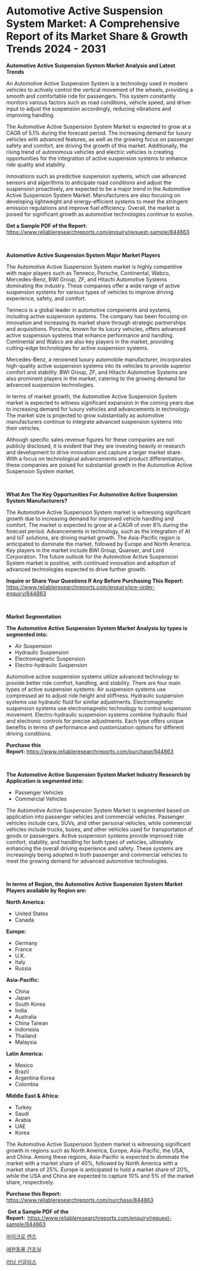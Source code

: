<p><h1>Automotive Active Suspension System Market: A Comprehensive Report of its Market Share & Growth Trends 2024 - 2031</h1></p><p><strong>Automotive Active Suspension System Market Analysis and Latest Trends</strong></p>
<p><p>An Automotive Active Suspension System is a technology used in modern vehicles to actively control the vertical movement of the wheels, providing a smooth and comfortable ride for passengers. This system constantly monitors various factors such as road conditions, vehicle speed, and driver input to adjust the suspension accordingly, reducing vibrations and improving handling.</p><p>The Automotive Active Suspension System Market is expected to grow at a CAGR of 5.1% during the forecast period. The increasing demand for luxury vehicles with advanced features, as well as the growing focus on passenger safety and comfort, are driving the growth of this market. Additionally, the rising trend of autonomous vehicles and electric vehicles is creating opportunities for the integration of active suspension systems to enhance ride quality and stability.</p><p>Innovations such as predictive suspension systems, which use advanced sensors and algorithms to anticipate road conditions and adjust the suspension proactively, are expected to be a major trend in the Automotive Active Suspension System Market. Manufacturers are also focusing on developing lightweight and energy-efficient systems to meet the stringent emission regulations and improve fuel efficiency. Overall, the market is poised for significant growth as automotive technologies continue to evolve.</p></p>
<p><strong>Get a Sample PDF of the Report:&nbsp;</strong> <a href="https://www.reliableresearchreports.com/enquiry/request-sample/844863">https://www.reliableresearchreports.com/enquiry/request-sample/844863</a></p>
<p>&nbsp;</p>
<p><strong>Automotive Active Suspension System Major Market Players</strong></p>
<p><p>The Automotive Active Suspension System market is highly competitive with major players such as Tenneco, Porsche, Continental, Wabco, Mercedes-Benz, BWI Group, ZF, and Hitachi Automotive Systems dominating the industry. These companies offer a wide range of active suspension systems for various types of vehicles to improve driving experience, safety, and comfort.</p><p>Tenneco is a global leader in automotive components and systems, including active suspension systems. The company has been focusing on innovation and increasing its market share through strategic partnerships and acquisitions. Porsche, known for its luxury vehicles, offers advanced active suspension systems that enhance performance and handling. Continental and Wabco are also key players in the market, providing cutting-edge technologies for active suspension systems.</p><p>Mercedes-Benz, a renowned luxury automobile manufacturer, incorporates high-quality active suspension systems into its vehicles to provide superior comfort and stability. BWI Group, ZF, and Hitachi Automotive Systems are also prominent players in the market, catering to the growing demand for advanced suspension technologies.</p><p>In terms of market growth, the Automotive Active Suspension System market is expected to witness significant expansion in the coming years due to increasing demand for luxury vehicles and advancements in technology. The market size is projected to grow substantially as automotive manufacturers continue to integrate advanced suspension systems into their vehicles.</p><p>Although specific sales revenue figures for these companies are not publicly disclosed, it is evident that they are investing heavily in research and development to drive innovation and capture a larger market share. With a focus on technological advancements and product differentiation, these companies are poised for substantial growth in the Automotive Active Suspension System market.</p></p>
<p>&nbsp;</p>
<p><strong>What Are The Key Opportunities For Automotive Active Suspension System Manufacturers?</strong></p>
<p><p>The Automotive Active Suspension System market is witnessing significant growth due to increasing demand for improved vehicle handling and comfort. The market is expected to grow at a CAGR of over 8% during the forecast period. Advancements in technology, such as the integration of AI and IoT solutions, are driving market growth. The Asia-Pacific region is anticipated to dominate the market, followed by Europe and North America. Key players in the market include BWI Group, Quanser, and Lord Corporation. The future outlook for the Automotive Active Suspension System market is positive, with continued innovation and adoption of advanced technologies expected to drive further growth.</p></p>
<p><strong>Inquire or Share Your Questions If Any Before Purchasing This Report:</strong> <a href="https://www.reliableresearchreports.com/enquiry/pre-order-enquiry/844863">https://www.reliableresearchreports.com/enquiry/pre-order-enquiry/844863</a></p>
<p>&nbsp;</p>
<p><strong>Market Segmentation</strong></p>
<p><strong>The Automotive Active Suspension System Market Analysis by types is segmented into:</strong></p>
<p><ul><li>Air Suspension</li><li>Hydraulic Suspension</li><li>Electromagnetic Suspension</li><li>Electro-hydraulic Suspension</li></ul></p>
<p><p>Automotive active suspension systems utilize advanced technology to provide better ride comfort, handling, and stability. There are four main types of active suspension systems: Air suspension systems use compressed air to adjust ride height and stiffness. Hydraulic suspension systems use hydraulic fluid for similar adjustments. Electromagnetic suspension systems use electromagnetic technology to control suspension movement. Electro-hydraulic suspension systems combine hydraulic fluid and electronic controls for precise adjustments. Each type offers unique benefits in terms of performance and customization options for different driving conditions.</p></p>
<p><strong>Purchase this Report:&nbsp;</strong><a href="https://www.reliableresearchreports.com/purchase/844863">https://www.reliableresearchreports.com/purchase/844863</a></p>
<p>&nbsp;</p>
<p><strong>The Automotive Active Suspension System Market Industry Research by Application is segmented into:</strong></p>
<p><ul><li>Passenger Vehicles</li><li>Commercial Vehicles</li></ul></p>
<p><p>The Automotive Active Suspension System Market is segmented based on application into passenger vehicles and commercial vehicles. Passenger vehicles include cars, SUVs, and other personal vehicles, while commercial vehicles include trucks, buses, and other vehicles used for transportation of goods or passengers. Active suspension systems provide improved ride comfort, stability, and handling for both types of vehicles, ultimately enhancing the overall driving experience and safety. These systems are increasingly being adopted in both passenger and commercial vehicles to meet the growing demand for advanced automotive technologies.</p></p>
<p>&nbsp;</p>
<p><strong>In terms of Region, the Automotive Active Suspension System Market Players available by Region are:</strong></p>
<p>
    <p> <strong> North America: </strong>
        <ul>
            <li>United States</li>
            <li>Canada</li>
        </ul>
        </p> 
    <p> <strong> Europe: </strong>
        <ul>
            <li>Germany</li>
            <li>France</li>
            <li>U.K.</li>
            <li>Italy</li>
            <li>Russia</li>
        </ul>
        </p> 
    <p> <strong> Asia-Pacific: </strong>
        <ul>
            <li>China</li>
            <li>Japan</li>
            <li>South Korea</li>
            <li>India</li>
            <li>Australia</li>
            <li>China Taiwan</li>
            <li>Indonesia</li>
            <li>Thailand</li>
            <li>Malaysia</li>
        </ul>
        </p> 
    <p> <strong> Latin America: </strong>
        <ul>
            <li>Mexico</li>
            <li>Brazil</li>
            <li>Argentina Korea</li>
            <li>Colombia</li>
        </ul>
        </p> 
    <p> <strong> Middle East & Africa: </strong>
        <ul>
            <li>Turkey</li>
            <li>Saudi</li>
            <li>Arabia</li>
            <li>UAE</li>
            <li>Korea</li>
        </ul>
    </p>
    </p>
<p><p>The Automotive Active Suspension System market is witnessing significant growth in regions such as North America, Europe, Asia-Pacific, the USA, and China. Among these regions, Asia-Pacific is expected to dominate the market with a market share of 40%, followed by North America with a market share of 25%. Europe is anticipated to hold a market share of 20%, while the USA and China are expected to capture 10% and 5% of the market share, respectively.</p></p>
<p><strong>Purchase this Report: </strong><a href="https://www.reliableresearchreports.com/purchase/844863">https://www.reliableresearchreports.com/purchase/844863</a></p>
<p>&nbsp;<strong>Get a Sample PDF of the Report:&nbsp;&nbsp;</strong><a href="https://www.reliableresearchreports.com/enquiry/request-sample/844863">https://www.reliableresearchreports.com/enquiry/request-sample/844863</a></p>
<p><strong></strong></p>
<p><p><a href="https://medium.com/@cliftonfisher9067/%EB%AF%B8%ED%81%AC%EB%A1%9C-%EB%A0%8C%EC%A6%88-%EC%8B%9C%EC%9E%A5-%EC%8B%9C%EC%9E%A5-cagr-%EC%8B%9C%EC%9E%A5-%EB%8F%99%ED%96%A5-%EB%B0%8F-%EC%84%B1%EC%9E%A5-%EC%A0%84%EB%9E%B5%EC%97%90-%EB%8C%80%ED%95%9C-%ED%86%B5%EC%B0%B0%EB%A0%A5-5371fc1e51b5">마이크로 렌즈</a></p><p><a href="https://medium.com/@kenza.eliraki/%EC%95%A0%EC%99%84%EB%8F%99%EB%AC%BC-%EA%B1%B4%EC%A1%B0%EC%8B%A4-%EC%8B%9C%EC%9E%A5-%EC%8B%9C%EC%9E%A5-cagr-%EC%8B%9C%EC%9E%A5-%EB%8F%99%ED%96%A5-%EB%B0%8F-%EC%84%B1%EC%9E%A5-%EC%A0%84%EB%9E%B5%EC%97%90-%EB%8C%80%ED%95%9C-%ED%86%B5%EC%B0%B0%EB%A0%A5-f823540325de">애완동물 건조실</a></p><p><a href="https://github.com/crfsywufhm81415/Market-Research-Report-List-1/blob/main/3500985187610.md">러닝 선글라스</a></p></p>
